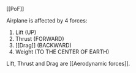 [[PoF]]

Airplane is affected by 4 forces:
1. Lift (UP)
2. Thrust (FORWARD)
3. [[Drag]] (BACKWARD)
4. Weight (TO THE CENTER OF EARTH)

Lift, Thrust and Drag are [[Aerodynamic forces]]. 
